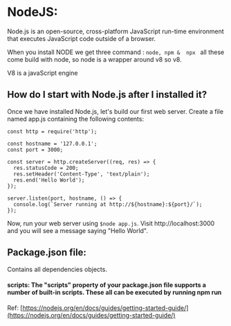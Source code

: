 # NodeJS:

Node.js is an open-source, cross-platform JavaScript run-time environment that executes JavaScript code outside of a browser.

When you install NODE we get three command :
``node,
npm & 
npx `` all these come build with node, so node is a wrapper around  v8 so v8.

V8 is a javaScript engine 

## How do I start with Node.js after I installed it?
Once we have installed Node.js, let's build our first web server. Create a file named app.js containing the following contents:
```
const http = require('http');

const hostname = '127.0.0.1';
const port = 3000;

const server = http.createServer((req, res) => {
  res.statusCode = 200;
  res.setHeader('Content-Type', 'text/plain');
  res.end('Hello World');
});

server.listen(port, hostname, () => {
  console.log(`Server running at http://${hostname}:${port}/`);
});
```
Now, run your web server using ```$node app.js```. Visit http://localhost:3000 and you will see a message saying "Hello World".
<!---
## Nodemon watching enable:
#### Step 1: ```$ npm init``` , package.json file will be created
#### Step 2: ``` "start":"node app.js", "dev": "nodemon app.js", // add these lines``` ,
in to the package.json file 
#### Step 3: Run ``` $ npm run dev ``` ,
Nodemon will start
#### Step 3: Check the Project folder name will be sitting to the same folder as, ```name: projectName
-->

## Package.json file:
Contains all dependencies objects.

#### scripts: The "scripts" property of your package.json file supports a number of built-in scripts. These all can be executed by running  npm run <stage>



Ref: [https://nodejs.org/en/docs/guides/getting-started-guide/](https://nodejs.org/en/docs/guides/getting-started-guide/)

